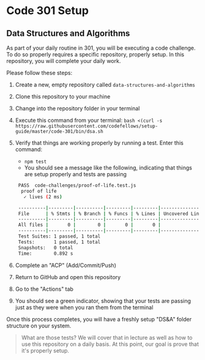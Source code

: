 # Code 301 Setup

## Data Structures and Algorithms

As part of your daily routine in 301, you will be executing a code challenge. To do so properly requires a specific repository, properly setup. In this repository, you will complete your daily work.

Please follow these steps:

1. Create a new, empty repository called `data-structures-and-algorithms`
1. Clone this repository to your machine
1. Change into the repository folder in your terminal
1. Execute this command from your terminal:
   `bash <(curl -s https://raw.githubusercontent.com/codefellows/setup-guide/master/code-301/bin/dsa.sh`
1. Verify that things are working properly by running a test. Enter this command:
   - `npm test`
   - You should see a message like the following, indicating that things are setup properly and tests are passing

   ```bash
    PASS  code-challenges/proof-of-life.test.js
     proof of life
      ✓ lives (2 ms)

    ----------|---------|----------|---------|---------|-------------------
    File      | % Stmts | % Branch | % Funcs | % Lines | Uncovered Line #s
    ----------|---------|----------|---------|---------|-------------------
    All files |       0 |        0 |       0 |       0 |
    ----------|---------|----------|---------|---------|-------------------
    Test Suites: 1 passed, 1 total
    Tests:       1 passed, 1 total
    Snapshots:   0 total
    Time:        0.892 s
   ```

1. Complete an "ACP" (Add/Commit/Push)
1. Return to GitHub and open this repository
1. Go to the "Actions" tab
1. You should see a green indicator, showing that your tests are passing just as they were when you ran them from the terminal

Once this process completes, you will have a freshly setup "DS&A" folder structure on your system.

> What are those tests? We will cover that in lecture as well as how to use this repository on a daily basis. At this point, our goal is prove that it's properly setup.
